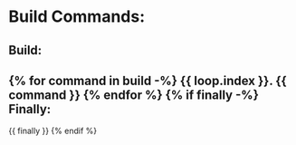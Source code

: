 Build Commands:
==============
Build:
------
{% for command in build -%}
{{ loop.index }}. {{ command }}
{% endfor %}
{% if finally -%}
Finally:
-------
{{ finally }}
{% endif %}
